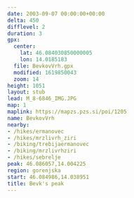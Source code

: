 ```yaml
---
date: 2003-09-07 00:00:00+00:00
delta: 450
difflevel: 2
duration: 3
gpx:
  center:
    lat: 46.084030850000005
    lon: 14.0185183
  file: BevkovVrh.gpx
  modified: 1619850043
  zoom: 14
height: 1051
layout: stub
lead: M_8-6846_IMG.JPG
map: 1
maplink: https://mapzs.pzs.si/poi/1205
name: BevkovVrh
nearby:
- /hikes/ermanovec
- /hikes/mrzlivrh_ziri
- /biking/trebijaermanovec
- /biking/mrzlivrhziri
- /hikes/sebrelje
peak: 46.086057,14.004225
region: gorenjska
start: 46.084986,14.038951
title: Bevk's peak
---
```

